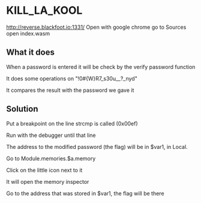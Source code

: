 # KILL_LA_KOOL

http://reverse.blackfoot.io:1331/
Open with google chrome
go to Sources
open index.wasm

## What it does

When a password is entered it will be check by the verify password function

It does some operations on "!0#{W}R7_s30u__?_nyd"

It compares the result with the password we gave it

## Solution

Put a breakpoint on the line strcmp is called (0x00ef)

Run with the debugger until that line

The address to the modified password (the flag) will be in $var1, in Local.

Go to Module.memories.$a.memory

Click on the little icon next to it

It will open the memory inspector

Go to the address that was stored in $var1, the flag will be there 
